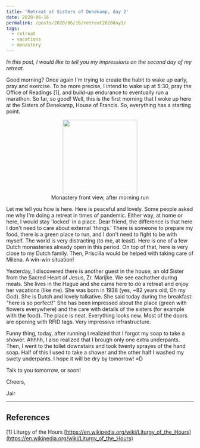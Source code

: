 ```yaml
---
title: 'Retreat at Sisters of Denekamp, day 2'
date: 2020-06-16
permalink: /posts/2020/06/16/retreat2020day2/
tags:
  - retreat
  - vacations
  - monastery
---
```


*In this post, I would like to tell you my impressions on the second day of my retreat.*

Good morning? Once again I'm trying to create the habit to wake up early, pray and exercise. To be more precise, I intend to wake up at 5:30, pray the Office of Readings [1], and build-up endurance to eventually run a marathon. So far, so good! Well, this is the first morning that I woke up here at the Sisters of Denekamp, House of Francis. So, everything has a starting point.


<!-- How to embed google photos: https://webapps.stackexchange.com/questions/95450/how-to-embed-single-photo-from-google-photos-album -->
<figure align='center'>
  <img src="https://lh3.googleusercontent.com/pw/ACtC-3eCYQLbEKutxWd8EJsBxcNmeV5-Eyckmm0adj_ZrsAHwBg6ovjLLhw3TLlMnpNefFr7H6HbyYHmYnNyTaWGrfRkdGE1-ZL6LzpVLjHF0i0JcaP8uccM8NxXWLQfwmTR6F4axMPB5BdetrC-Sr_rZQmpBg=w1034-h1378-no?authuser=0" width="200">
  <figcaption>Monastery front view, after morning run</figcaption>
</figure> 

Let me tell you how is here. Here is peaceful and lovely. Some people asked me why I'm doing a retreat in times of pandemic. Either way, at home or here, I would stay 'locked' in a place. Dear friend, the difference is that here I don't need to care about external 'things.' There is someone to prepare my food, there is a green place to run, and I don't need to fight to be with myself. The world is very distracting (to me, at least). Here is one of a few Dutch monasteries already open in this period. On top of that, here is very close to my Dutch family. Then, Priscilla would be helped with taking care of Milena. A win-win situation!

Yesterday, I discovered there is another guest in the house, an old Sister from the Sacred Heart of Jesus, Zr. Marijke. We see eachother during meals. She lives in the Hague and she came here to do a retreat and enjoy her vacations (like me). She was born in 1938 (yes, ~82 years old, Oh my God). She is Dutch and lovely talkative. She said today during the breakfast: "here is so perfect!" She has been impressed about the place (green with flowers everywhere) and the care with details of the sisters (for example with the food). The place is neat. Everything looks new. Most of the doors are opening with RFID tags. Very impressive infrastructure.

Funny thing, today, after running I realized that I forgot my soap to take a shower. Ahhhh, I also realized that I brough only one extra underpants. Then, I went to the toilet downstairs and took twenty sprayes of the hand soap. Half of this I used to take a shower and the other half I washed my swety underpants. I hope it will be dry by tomorrow! =D 

Talk to you tomorrow, or soon!

Cheers,

Jair

----
## References
[1] Liturgy of the Hours [https://en.wikipedia.org/wiki/Liturgy_of_the_Hours](https://en.wikipedia.org/wiki/Liturgy_of_the_Hours)
